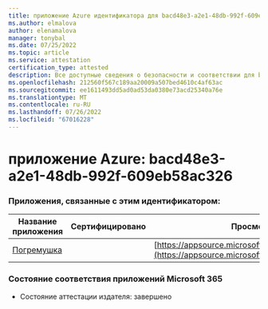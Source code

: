 ```yaml
---
title: приложение Azure идентификатора для bacd48e3-a2e1-48db-992f-609eb58ac326
ms.author: elmalova
author: elenamalova
manager: tonybal
ms.date: 07/25/2022
ms.topic: article
ms.service: attestation
certification_type: attested
description: Все доступные сведения о безопасности и соответствии для bacd48e3-a2e1-48db-992f-609eb58ac326.
ms.openlocfilehash: 212560f567c189aa20009a507bed4610c4af63ac
ms.sourcegitcommit: ee1611493dd5ad0ad53da0380e73acd25340a76e
ms.translationtype: MT
ms.contentlocale: ru-RU
ms.lasthandoff: 07/26/2022
ms.locfileid: "67016228"
---
```

# <a name="azure-app-id-bacd48e3-a2e1-48db-992f-609eb58ac326"></a>приложение Azure: bacd48e3-a2e1-48db-992f-609eb58ac326


### <a name="apps-associated-with-this-id"></a>Приложения, связанные с этим идентификатором:
| **Название приложения** | **Сертифицировано** | **Просмотр в AppSource** |
|--------------|---------------|-----------------------|
| [Погремушка](../forward/WA200004030.md) |  | [https://appsource.microsoft.com/product/office/WA200004030](https://appsource.microsoft.com/product/office/WA200004030) |

### <a name="microsoft-365-app-compliance-status"></a>Состояние соответствия приложений Microsoft 365
- Состояние аттестации издателя: завершено

